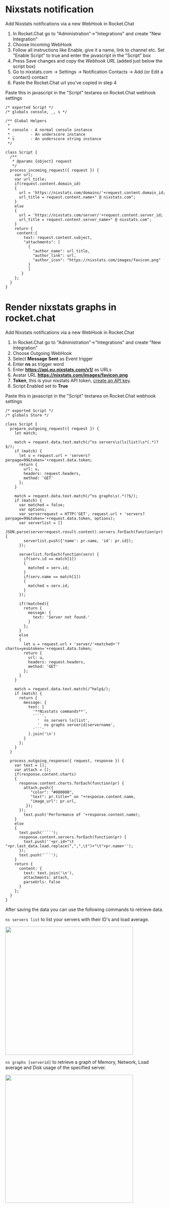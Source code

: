 
# Nixstats notification

Add Nixstats notifications via a new WebHook in Rocket.Chat

1. In Rocket.Chat go to "Administration"->"Integrations" and create "New Integration"
2. Choose Incoming WebHook
3. Follow all instructions like Enable, give it a name, link to channel etc. Set "Enable Script" to true and enter the javascript in the "Script" box
4. Press Save changes and copy the *Webhook URL* (added just below the script box)
5. Go to nixstats.com -> Settings -> Notification Contacts -> Add (or Edit a contact) contact
6. Paste the Rocket.Chat url you've copied in step 4

Paste this in javascript in the "Script" textarea on Rocket.Chat webhook settings


```
/* exported Script */
/* globals console, _, s */

/** Global Helpers
 *
 * console - A normal console instance
 * _       - An underscore instance
 * s       - An underscore string instance
 */

class Script {
  /**
   * @params {object} request
   */
  process_incoming_request({ request }) {
    var url;
    var url_title;
    if(request.content.domain_id)
    {
      url = 'https://nixstats.com/domains/'+request.content.domain_id;
      url_title = request.content.name+" @ nixstats.com";
    }
    else
    {
      url = 'https://nixstats.com/server/'+request.content.server_id;  
      url_title = request.content.server_name+" @ nixstats.com";
    }
    return {
     content:{
        text: request.content.subject,
        "attachments": [
          {
            "author_name": url_title,
            "author_link": url,
            "author_icon": "https://nixstats.com/images/favicon.png"
          }
          ]
       }
    };
  }
}
```

# Render nixstats graphs in rocket.chat

Add Nixstats notifications via a new WebHook in Rocket.Chat

1. In Rocket.Chat go to "Administration"->"Integrations" and create "New Integration"
2. Choose Outgoing WebHook
3. Select **Message Sent** as Event trigger
3. Enter **ns** as trigger word
4. Enter **https://api.eu.nixstats.com/v1/** as URLs
5. Avatar URL **https://nixstats.com/images/favicon.png**
6. **Token**, this is your nixstats API token, [create an API key](https://nixstats.com/settings/api).
7. Script Enabled set to **True**

Paste this in javascript in the "Script" textarea on Rocket.Chat webhook settings


```
/* exported Script */
/* globals Store */

class Script {
  prepare_outgoing_request({ request }) {
    let match; 
   
    match = request.data.text.match(/^ns servers\s(ls|list)\s*(.*)?$/); 
    if (match) { 
      let u = request.url + 'servers?perpage=99&token='+request.data.token; 
      return {
        url: u,
        headers: request.headers,
        method: 'GET'
      };
    }
    
    match = request.data.text.match(/^ns graphs\s(.*)?$/);
    if (match) { 
      var matched = false; 
      var options;
      var serverrequest = HTTP('GET', request.url + 'servers?perpage=99&token='+request.data.token, options);
      var serverlist = []
      JSON.parse(serverrequest.result.content).servers.forEach(function(pr) {
        serverlist.push({'name': pr.name, 'id': pr.id});
      });
        
      serverlist.forEach(function(serv) {
        if(serv.id == match[1])
        {
          matched = serv.id;
        }
        if(serv.name == match[1])
        {
          matched = serv.id;
        }
      });
               
      if(!matched){
        return {
          message: {
            text: 'Server not found.'
          }
        }; 
      }
      else
      {
        let u = request.url + 'server/'+matched+'?charts=yes&token='+request.data.token; 
        return {
          url: u,
          headers: request.headers,
          method: 'GET'
        };
      }
    }
     
    match = request.data.text.match(/^help$/);
    if (match) { 
      return {
        message: {
          text: [
            '**Nixstats commands**',
            '```',
              '  ns servers ls|list',
              '  ns graphs serverid|servername',
            '```'
          ].join('\n')
        }
      };
    }
  }

  process_outgoing_response({ request, response }) {
    var text = [];
    var attach = []; 
    if(response.content.charts)
    {
      response.content.charts.forEach(function(pr) {
        attach.push({
           "color": "#000000",
           "text": pr.title+" on "+response.content.name,
           "image_url": pr.url,
         });
      });
        text.push('Performance of '+response.content.name);
    }
    else
    {
      text.push('```'); 
      response.content.servers.forEach(function(pr) {
        text.push(''+pr.id+"\t "+pr.last_data.load.replace(",",",\t")+"\t"+pr.name+'');
      });
      text.push('```'); 
    }
    return {
      content: {
        text: text.join('\n'),
        attachments: attach,
        parseUrls: false
      }
    };
  }
}
```


After saving the data you can use the following commands to retrieve data.

`ns servers list` to list your servers with their ID's and load average.

<img src="https://raw.github.com/NIXStats/Nixstats-integrations/blob/master/rocketchat/serverlist.png" data-canonical-src="graphs.png" width="400" />

`ns graphs [serverid]` to retrieve a graph of Memory, Network, Load average and Disk usage of the specified server.

<img src="https://raw.github.com/NIXStats/Nixstats-integrations/blob/master/rocketchat/graphs.png" data-canonical-src="graphs.png" width="400" />
